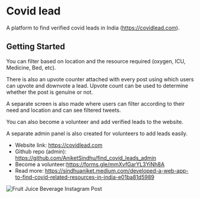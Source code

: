 # Covid lead

A platform to find verified covid leads in India (https://covidlead.com).

## Getting Started

You can filter based on location and the resource required (oxygen, ICU, Medicine, Bed, etc).

There is also an upvote counter attached with every post using which users can upvote and downvote a lead. Upvote count can be used to determine whether the post is genuine or not.

A separate screen is also made where users can filter according to their need and location and can see filtered tweets.

You can also become a volunteer and add verified leads to the website.

A separate admin panel is also created for volunteers to add leads easily.

* Website link: https://covidlead.com
* Github repo (admin): https://github.com/AniketSindhu/find_covid_leads_admin
* Become a volunteer:https://forms.gle/mmXvfGarYL3YiNh8A
* Read more: https://sindhuaniket.medium.com/developed-a-web-app-to-find-covid-related-resources-in-india-e01ba81d5989

![Fruit Juice Beverage Instagram Post](https://user-images.githubusercontent.com/57598532/117243976-d261a580-ae55-11eb-8a71-9cec38ed9e5e.png)

